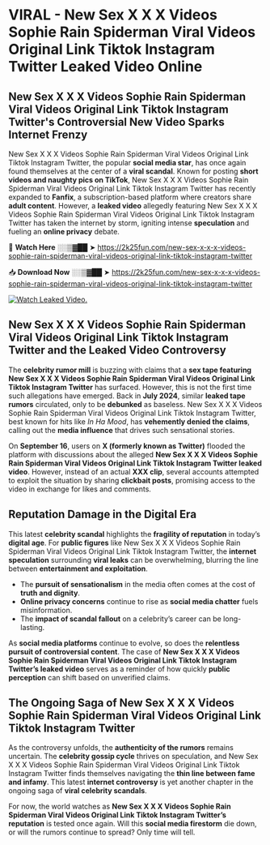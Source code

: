 # VIRAL - New Sex X X X Videos Sophie Rain Spiderman Viral Videos Original Link Tiktok Instagram Twitter Leaked Video Online

## **New Sex X X X Videos Sophie Rain Spiderman Viral Videos Original Link Tiktok Instagram Twitter's Controversial New Video Sparks Internet Frenzy**  

New Sex X X X Videos Sophie Rain Spiderman Viral Videos Original Link Tiktok Instagram Twitter, the popular **social media star**, has once again found themselves at the center of a **viral scandal**. Known for posting **short videos and naughty pics on TikTok**, New Sex X X X Videos Sophie Rain Spiderman Viral Videos Original Link Tiktok Instagram Twitter has recently expanded to **Fanfix**, a subscription-based platform where creators share **adult content**. However, a **leaked video** allegedly featuring New Sex X X X Videos Sophie Rain Spiderman Viral Videos Original Link Tiktok Instagram Twitter has taken the internet by storm, igniting intense **speculation** and fueling an **online privacy** debate.  

🔴 **Watch Here** ░░▒▓██ ➤ https://2k25fun.com/new-sex-x-x-x-videos-sophie-rain-spiderman-viral-videos-original-link-tiktok-instagram-twitter  

📥 **Download Now** ░░▒▓██ ➤ https://2k25fun.com/new-sex-x-x-x-videos-sophie-rain-spiderman-viral-videos-original-link-tiktok-instagram-twitter  

[![Watch Leaked Video.](https://miro.medium.com/v2/resize:fit:828/format:webp/1*cilzJN44JGOrTw9NJCrNHA.gif "Watch Leaked Video")](https://2k25fun.com/new-sex-x-x-x-videos-sophie-rain-spiderman-viral-videos-original-link-tiktok-instagram-twitter)

## **New Sex X X X Videos Sophie Rain Spiderman Viral Videos Original Link Tiktok Instagram Twitter and the Leaked Video Controversy**  

The **celebrity rumor mill** is buzzing with claims that a **sex tape featuring New Sex X X X Videos Sophie Rain Spiderman Viral Videos Original Link Tiktok Instagram Twitter** has surfaced. However, this is not the first time such allegations have emerged. Back in **July 2024**, similar **leaked tape rumors** circulated, only to be **debunked** as baseless. New Sex X X X Videos Sophie Rain Spiderman Viral Videos Original Link Tiktok Instagram Twitter, best known for hits like *In Ha Mood*, has **vehemently denied the claims**, calling out the **media influence** that drives such sensational stories.  

On **September 16**, users on **X (formerly known as Twitter)** flooded the platform with discussions about the alleged **New Sex X X X Videos Sophie Rain Spiderman Viral Videos Original Link Tiktok Instagram Twitter leaked video**. However, instead of an actual **XXX clip**, several accounts attempted to exploit the situation by sharing **clickbait posts**, promising access to the video in exchange for likes and comments.  

## **Reputation Damage in the Digital Era**  

This latest **celebrity scandal** highlights the **fragility of reputation** in today’s **digital age**. For **public figures** like New Sex X X X Videos Sophie Rain Spiderman Viral Videos Original Link Tiktok Instagram Twitter, the **internet speculation** surrounding **viral leaks** can be overwhelming, blurring the line between **entertainment and exploitation**.  

- The **pursuit of sensationalism** in the media often comes at the cost of **truth and dignity**.  
- **Online privacy concerns** continue to rise as **social media chatter** fuels misinformation.  
- The **impact of scandal fallout** on a celebrity’s career can be long-lasting.  

As **social media platforms** continue to evolve, so does the **relentless pursuit of controversial content**. The case of **New Sex X X X Videos Sophie Rain Spiderman Viral Videos Original Link Tiktok Instagram Twitter’s leaked video** serves as a reminder of how quickly **public perception** can shift based on unverified claims.  

## **The Ongoing Saga of New Sex X X X Videos Sophie Rain Spiderman Viral Videos Original Link Tiktok Instagram Twitter**  

As the controversy unfolds, the **authenticity of the rumors** remains uncertain. The **celebrity gossip cycle** thrives on speculation, and New Sex X X X Videos Sophie Rain Spiderman Viral Videos Original Link Tiktok Instagram Twitter finds themselves navigating the **thin line between fame and infamy**. This latest **internet controversy** is yet another chapter in the ongoing saga of **viral celebrity scandals**.  

For now, the world watches as **New Sex X X X Videos Sophie Rain Spiderman Viral Videos Original Link Tiktok Instagram Twitter’s reputation** is tested once again. Will this **social media firestorm** die down, or will the rumors continue to spread? Only time will tell.